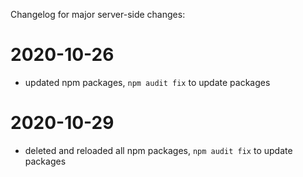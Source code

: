 Changelog for major server-side changes:

# 2020-10-26
* updated npm packages, `npm audit fix` to update packages

# 2020-10-29
* deleted and reloaded all npm packages, `npm audit fix` to update packages
